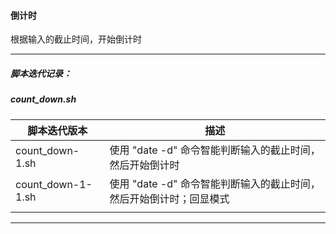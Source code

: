 #### 倒计时
根据输入的截止时间，开始倒计时


---


##### 脚本迭代记录：

##### count_down.sh

|脚本迭代版本|描述|
|---|---|
|count_down-1.sh|使用 "date -d" 命令智能判断输入的截止时间，然后开始倒计时|
|count_down-1-1.sh|使用 "date -d" 命令智能判断输入的截止时间，然后开始倒计时；回显模式|
|||


---

